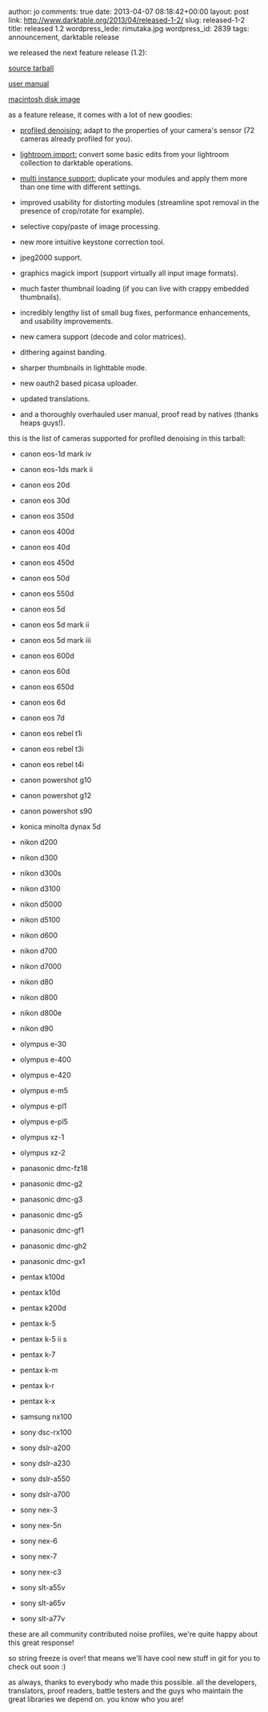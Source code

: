 author: jo
comments: true
date: 2013-04-07 08:18:42+00:00
layout: post
link: http://www.darktable.org/2013/04/released-1-2/
slug: released-1-2
title: released 1.2
wordpress_lede: rimutaka.jpg
wordpress_id: 2839
tags: announcement, darktable release

we released the next feature release (1.2):

[source tarball](http://sourceforge.net/projects/darktable/files/darktable/1.2/darktable-1.2.tar.xz/download)

[user manual](http://sourceforge.net/projects/darktable/files/darktable/1.2/darktable-usermanual.pdf/download)

[macintosh disk image](https://sourceforge.net/projects/darktable/files/darktable/1.2/darktable-1.2.dmg/download)

as a feature release, it comes with a lot of new goodies:



	
  * [profiled denoising:](http://www.darktable.org/2012/12/profiling-sensor-and-photon-noise/) adapt to the properties of your camera's sensor (72 cameras already profiled for you).

	
  * [lightroom import:](http://www.darktable.org/2013/02/importing-lightroom-development/) convert some basic edits from your lightroom collection to darktable operations.

	
  * [multi instance support:](http://www.darktable.org/2013/02/multi-instances/) duplicate your modules and apply them more than one time with different settings.

	
  * improved usability for distorting modules (streamline spot removal in the presence of crop/rotate for example).

	
  * selective copy/paste of image processing.

	
  * new more intuitive keystone correction tool.

	
  * jpeg2000 support.

	
  * graphics magick import (support virtually all input image formats).

	
  * much faster thumbnail loading (if you can live with crappy embedded thumbnails).

	
  * incredibly lengthy list of small bug fixes, performance enhancements, and usability improvements.

	
  * new camera support (decode and color matrices).

	
  * dithering against banding.

	
  * sharper thumbnails in lighttable mode.

	
  * new oauth2 based picasa uploader.

	
  * updated translations.

	
  * and a thoroughly overhauled user manual, proof read by natives (thanks heaps guys!).


this is the list of cameras supported for profiled denoising in this tarball:

	
  * canon eos-1d mark iv

	
  * canon eos-1ds mark ii

	
  * canon eos 20d

	
  * canon eos 30d

	
  * canon eos 350d

	
  * canon eos 400d

	
  * canon eos 40d

	
  * canon eos 450d

	
  * canon eos 50d

	
  * canon eos 550d

	
  * canon eos 5d

	
  * canon eos 5d mark ii

	
  * canon eos 5d mark iii

	
  * canon eos 600d

	
  * canon eos 60d

	
  * canon eos 650d

	
  * canon eos 6d

	
  * canon eos 7d

	
  * canon eos rebel t1i

	
  * canon eos rebel t3i

	
  * canon eos rebel t4i

	
  * canon powershot g10

	
  * canon powershot g12

	
  * canon powershot s90

	
  * konica minolta dynax 5d

	
  * nikon d200

	
  * nikon d300

	
  * nikon d300s

	
  * nikon d3100

	
  * nikon d5000

	
  * nikon d5100

	
  * nikon d600

	
  * nikon d700

	
  * nikon d7000

	
  * nikon d80

	
  * nikon d800

	
  * nikon d800e

	
  * nikon d90

	
  * olympus e-30

	
  * olympus e-400

	
  * olympus e-420

	
  * olympus e-m5

	
  * olympus e-pl1

	
  * olympus e-pl5

	
  * olympus xz-1

	
  * olympus xz-2

	
  * panasonic dmc-fz18

	
  * panasonic dmc-g2

	
  * panasonic dmc-g3

	
  * panasonic dmc-g5

	
  * panasonic dmc-gf1

	
  * panasonic dmc-gh2

	
  * panasonic dmc-gx1

	
  * pentax k100d

	
  * pentax k10d

	
  * pentax k200d

	
  * pentax k-5

	
  * pentax k-5 ii s

	
  * pentax k-7

	
  * pentax k-m

	
  * pentax k-r

	
  * pentax k-x

	
  * samsung nx100

	
  * sony dsc-rx100

	
  * sony dslr-a200

	
  * sony dslr-a230

	
  * sony dslr-a550

	
  * sony dslr-a700

	
  * sony nex-3

	
  * sony nex-5n

	
  * sony nex-6

	
  * sony nex-7

	
  * sony nex-c3

	
  * sony slt-a55v

	
  * sony slt-a65v

	
  * sony slt-a77v


these are all community contributed noise profiles, we're quite happy about this great response!

so string freeze is over! that means we'll have cool new stuff in git for you to check out soon :)

as always, thanks to everybody who made this possible. all the developers, translators, proof readers, battle testers and the guys who maintain the great libraries we depend on. you know who you are!
